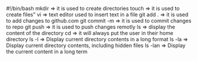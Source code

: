 #!/bin/bash
mkdir => it is used to create directories
touch =>  it is used to create files"
vi => text editor used to insert text in a file
git add . => it is used to add changes to github.com
git commit -m => it is used to commit changes to repo
git push => it is used to push changes remotly
ls => display the content of the directory
cd => it will always put the user in their home directory
ls -l => Display current directory contents in a long format
ls -la => Display current directory contents, including hidden files
ls -lan => Display the current content in a long term
